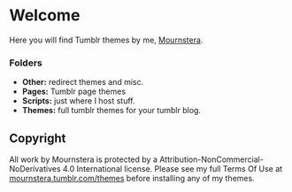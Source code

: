 # Welcome
Here you will find Tumblr themes by me, [Mournstera](https://mournstera.tumblr.com/).

### Folders
- **Other:** redirect themes and misc.
- **Pages:** Tumblr page themes
- **Scripts:** just where I host stuff.
- **Themes:** full tumblr themes for your tumblr blog.

## Copyright
All work by Mournstera is protected by a Attribution-NonCommercial-NoDerivatives 4.0 International license. Please see my full Terms Of Use at [mournstera.tumblr.com/themes](https://mournstera.tumblr.com/themes) before installing any of my themes.
